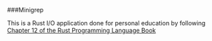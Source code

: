 ###Minigrep


This is a Rust I/O application done for personal education by following
[Chapter 12 of the Rust Programming Language Book](https://doc.rust-lang.org/book/ch12-00-an-io-project.html)
